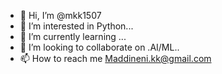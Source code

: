 - 👋 Hi, I’m @mkk1507
- 👀 I’m interested in Python...
- 🌱 I’m currently learning ...
- 💞️ I’m looking to collaborate on .AI/ML..
- 📫 How to reach me Maddineni.kk@gmail.com

<!---
mkk1507/mkk1507 is a ✨ special ✨ repository because its `README.md` (this file) appears on your GitHub profile.
You can click the Preview link to take a look at your changes.
--->
